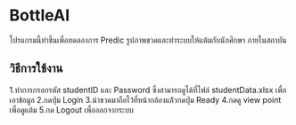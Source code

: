 # BottleAI
โปรแกรมนี้ทำขึ้นเพื่อทดลองการ Predic รูปภาพขวดและทำระบบให้แต้มกับนักศึกษา
ภายในสถาบัน
## วิธีการใช้งาน
 1.ทำการกรอกรหัส studentID และ Password ซึ่งสามารถดูได้ที่ไฟล์ studentData.xlsx เพื่อเอาข้อมูล
 2.กดปุ่ม Login
 3.นำขวดมาถือไว้ที่หน้ากล้องแล้้วกดปุ่ม Ready
 4.กดดู view point เพื่อดูแต้ม
 5.กด Logout เพื่อออกจากระบบ
